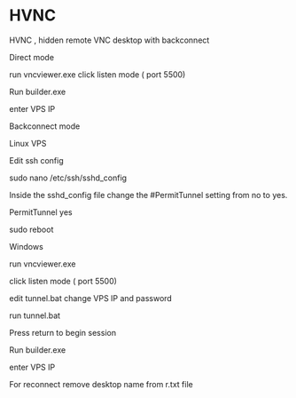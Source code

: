 # HVNC
HVNC , hidden remote VNC desktop with backconnect


Direct mode

run vncviewer.exe
click listen mode ( port 5500)

Run  builder.exe

enter VPS IP


Backconnect mode

Linux  VPS 

Edit ssh config 

sudo nano /etc/ssh/sshd_config

Inside the sshd_config file  change the #PermitTunnel setting from no to yes.

PermitTunnel yes

sudo reboot


Windows

run vncviewer.exe

click listen mode ( port 5500)

edit tunnel.bat change VPS IP and password

run tunnel.bat

Press return to begin session


Run  builder.exe

enter VPS IP

For reconnect remove desktop name from r.txt file


